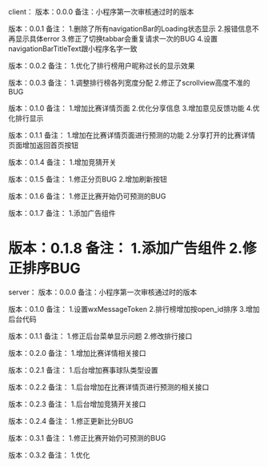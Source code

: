 client：
版本：0.0.0
备注：小程序第一次审核通过时的版本

版本：0.0.1
备注： 
      1.删除了所有navigationBar的Loading状态显示
      2.报错信息不再显示具体error
      3.修正了切换tabbar会重复请求一次的BUG
      4.设置navigationBarTitleText跟小程序名字一致

版本：0.0.2
备注： 
      1.优化了排行榜用户昵称过长的显示效果

版本：0.0.3
备注： 
      1.调整排行榜各列宽度分配
      2.修正了scrollview高度不准的BUG

版本：0.1.0
备注： 
      1.增加比赛详情页面
      2.优化分享信息
      3.增加意见反馈功能
      4.优化排行显示

版本：0.1.1
备注： 
      1.增加在比赛详情页面进行预测的功能
      2.分享打开的比赛详情页面增加返回首页按钮

版本：0.1.4
备注： 
      1.增加竞猜开关

版本：0.1.5
备注： 
      1.修正分页BUG
      2.增加刷新按钮

版本：0.1.6
备注： 
      1.修正比赛开始仍可预测的BUG

版本：0.1.7
备注： 
      1.添加广告组件

版本：0.1.8
备注： 
      1.添加广告组件
      2.修正排序BUG
===================================================================================================
server：
版本：0.0.0
备注：小程序第一次审核通过时的版本

版本：0.1.0
备注：
      1.设置wxMessageToken
      2.排行榜增加按open_id排序
      3.增加后台代码

版本：0.1.1
备注：
      1.修正后台菜单显示问题
      2.修改排行接口

版本：0.2.0
备注：
      1.增加比赛详情相关接口

版本：0.2.1
备注：
      1.后台增加赛事球队类型设置

版本：0.2.2
备注：
      1.后台增加在比赛详情页进行预测的相关接口

版本：0.2.3
备注：
      1.后台增加竞猜开关接口

版本：0.2.4
备注：
      1.修正更新比分BUG

版本：0.3.1
备注：
      1.修正比赛开始仍可预测的BUG

版本：0.3.2
备注：
      1.优化